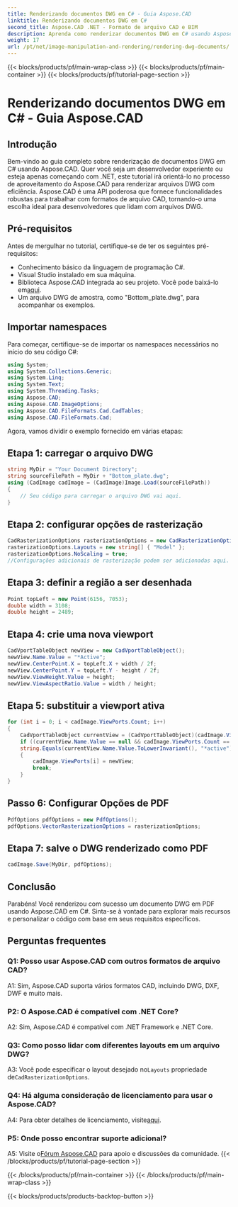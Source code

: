 ```yaml
---
title: Renderizando documentos DWG em C# - Guia Aspose.CAD
linktitle: Renderizando documentos DWG em C#
second_title: Aspose.CAD .NET - Formato de arquivo CAD e BIM
description: Aprenda como renderizar documentos DWG em C# usando Aspose.CAD. Este guia passo a passo aborda importação, configuração e salvamento com exemplos de código.
weight: 17
url: /pt/net/image-manipulation-and-rendering/rendering-dwg-documents/
---
```


{{< blocks/products/pf/main-wrap-class >}}
{{< blocks/products/pf/main-container >}}
{{< blocks/products/pf/tutorial-page-section >}}

# Renderizando documentos DWG em C# - Guia Aspose.CAD

## Introdução

Bem-vindo ao guia completo sobre renderização de documentos DWG em C# usando Aspose.CAD. Quer você seja um desenvolvedor experiente ou esteja apenas começando com .NET, este tutorial irá orientá-lo no processo de aproveitamento do Aspose.CAD para renderizar arquivos DWG com eficiência. Aspose.CAD é uma API poderosa que fornece funcionalidades robustas para trabalhar com formatos de arquivo CAD, tornando-o uma escolha ideal para desenvolvedores que lidam com arquivos DWG.

## Pré-requisitos

Antes de mergulhar no tutorial, certifique-se de ter os seguintes pré-requisitos:

- Conhecimento básico da linguagem de programação C#.
- Visual Studio instalado em sua máquina.
-  Biblioteca Aspose.CAD integrada ao seu projeto. Você pode baixá-lo em[aqui](https://releases.aspose.com/cad/net/).
- Um arquivo DWG de amostra, como "Bottom_plate.dwg", para acompanhar os exemplos.

## Importar namespaces

Para começar, certifique-se de importar os namespaces necessários no início do seu código C#:

```csharp
using System;
using System.Collections.Generic;
using System.Linq;
using System.Text;
using System.Threading.Tasks;
using Aspose.CAD;
using Aspose.CAD.ImageOptions;
using Aspose.CAD.FileFormats.Cad.CadTables;
using Aspose.CAD.FileFormats.Cad;
```

Agora, vamos dividir o exemplo fornecido em várias etapas:

## Etapa 1: carregar o arquivo DWG

```csharp
string MyDir = "Your Document Directory";
string sourceFilePath = MyDir + "Bottom_plate.dwg";
using (CadImage cadImage = (CadImage)Image.Load(sourceFilePath))
{
    // Seu código para carregar o arquivo DWG vai aqui.
}
```

## Etapa 2: configurar opções de rasterização

```csharp
CadRasterizationOptions rasterizationOptions = new CadRasterizationOptions();
rasterizationOptions.Layouts = new string[] { "Model" };
rasterizationOptions.NoScaling = true;
//Configurações adicionais de rasterização podem ser adicionadas aqui.
```

## Etapa 3: definir a região a ser desenhada

```csharp
Point topLeft = new Point(6156, 7053);
double width = 3108;
double height = 2489;
```

## Etapa 4: crie uma nova viewport

```csharp
CadVportTableObject newView = new CadVportTableObject();
newView.Name.Value = "*Active";
newView.CenterPoint.X = topLeft.X + width / 2f;
newView.CenterPoint.Y = topLeft.Y - height / 2f;
newView.ViewHeight.Value = height;
newView.ViewAspectRatio.Value = width / height;
```

## Etapa 5: substituir a viewport ativa

```csharp
for (int i = 0; i < cadImage.ViewPorts.Count; i++)
{
    CadVportTableObject currentView = (CadVportTableObject)(cadImage.ViewPorts[i]);
    if ((currentView.Name.Value == null && cadImage.ViewPorts.Count == 1) ||
    string.Equals(currentView.Name.Value.ToLowerInvariant(), "*active"))
    {
        cadImage.ViewPorts[i] = newView;
        break;
    }
}
```

## Passo 6: Configurar Opções de PDF

```csharp
PdfOptions pdfOptions = new PdfOptions();
pdfOptions.VectorRasterizationOptions = rasterizationOptions;
```

## Etapa 7: salve o DWG renderizado como PDF

```csharp
cadImage.Save(MyDir, pdfOptions);
```

## Conclusão

Parabéns! Você renderizou com sucesso um documento DWG em PDF usando Aspose.CAD em C#. Sinta-se à vontade para explorar mais recursos e personalizar o código com base em seus requisitos específicos.

## Perguntas frequentes

### Q1: Posso usar Aspose.CAD com outros formatos de arquivo CAD?

A1: Sim, Aspose.CAD suporta vários formatos CAD, incluindo DWG, DXF, DWF e muito mais.

### P2: O Aspose.CAD é compatível com .NET Core?

A2: Sim, Aspose.CAD é compatível com .NET Framework e .NET Core.

### Q3: Como posso lidar com diferentes layouts em um arquivo DWG?

 A3: Você pode especificar o layout desejado no`Layouts` propriedade de`CadRasterizationOptions`.

### Q4: Há alguma consideração de licenciamento para usar o Aspose.CAD?

 A4: Para obter detalhes de licenciamento, visite[aqui](https://purchase.aspose.com/buy).

### P5: Onde posso encontrar suporte adicional?

A5: Visite o[Fórum Aspose.CAD](https://forum.aspose.com/c/cad/19) para apoio e discussões da comunidade.
{{< /blocks/products/pf/tutorial-page-section >}}

{{< /blocks/products/pf/main-container >}}
{{< /blocks/products/pf/main-wrap-class >}}

{{< blocks/products/products-backtop-button >}}
